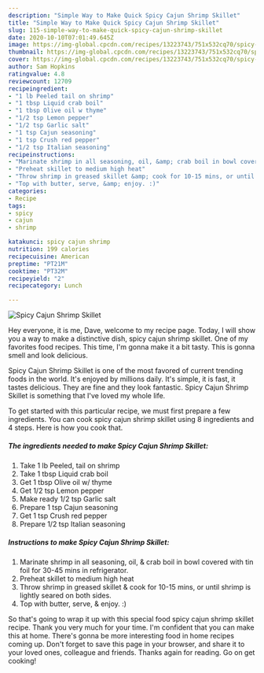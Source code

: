 ```yaml
---
description: "Simple Way to Make Quick Spicy Cajun Shrimp Skillet"
title: "Simple Way to Make Quick Spicy Cajun Shrimp Skillet"
slug: 115-simple-way-to-make-quick-spicy-cajun-shrimp-skillet
date: 2020-10-10T07:01:49.645Z
image: https://img-global.cpcdn.com/recipes/13223743/751x532cq70/spicy-cajun-shrimp-skillet-recipe-main-photo.jpg
thumbnail: https://img-global.cpcdn.com/recipes/13223743/751x532cq70/spicy-cajun-shrimp-skillet-recipe-main-photo.jpg
cover: https://img-global.cpcdn.com/recipes/13223743/751x532cq70/spicy-cajun-shrimp-skillet-recipe-main-photo.jpg
author: Sam Hopkins
ratingvalue: 4.8
reviewcount: 12709
recipeingredient:
- "1 lb Peeled tail on shrimp"
- "1 tbsp Liquid crab boil"
- "1 tbsp Olive oil w thyme"
- "1/2 tsp Lemon pepper"
- "1/2 tsp Garlic salt"
- "1 tsp Cajun seasoning"
- "1 tsp Crush red pepper"
- "1/2 tsp Italian seasoning"
recipeinstructions:
- "Marinate shrimp in all seasoning, oil, &amp; crab boil in bowl covered with tin foil for 30-45 mins in refrigerator."
- "Preheat skillet to medium high heat"
- "Throw shrimp in greased skillet &amp; cook for 10-15 mins, or until shrimp is lightly seared on both sides."
- "Top with butter, serve, &amp; enjoy. :)"
categories:
- Recipe
tags:
- spicy
- cajun
- shrimp

katakunci: spicy cajun shrimp 
nutrition: 199 calories
recipecuisine: American
preptime: "PT21M"
cooktime: "PT32M"
recipeyield: "2"
recipecategory: Lunch

---
```



![Spicy Cajun Shrimp Skillet](https://img-global.cpcdn.com/recipes/13223743/751x532cq70/spicy-cajun-shrimp-skillet-recipe-main-photo.jpg)

Hey everyone, it is me, Dave, welcome to my recipe page. Today, I will show you a way to make a distinctive dish, spicy cajun shrimp skillet. One of my favorites food recipes. This time, I'm gonna make it a bit tasty. This is gonna smell and look delicious.

Spicy Cajun Shrimp Skillet is one of the most favored of current trending foods in the world. It's enjoyed by millions daily. It's simple, it is fast, it tastes delicious. They are fine and they look fantastic. Spicy Cajun Shrimp Skillet is something that I've loved my whole life.




To get started with this particular recipe, we must first prepare a few ingredients. You can cook spicy cajun shrimp skillet using 8 ingredients and 4 steps. Here is how you cook that.

<!--inarticleads1-->

##### The ingredients needed to make Spicy Cajun Shrimp Skillet:

1. Take 1 lb Peeled, tail on shrimp
1. Take 1 tbsp Liquid crab boil
1. Get 1 tbsp Olive oil w/ thyme
1. Get 1/2 tsp Lemon pepper
1. Make ready 1/2 tsp Garlic salt
1. Prepare 1 tsp Cajun seasoning
1. Get 1 tsp Crush red pepper
1. Prepare 1/2 tsp Italian seasoning




<!--inarticleads2-->

##### Instructions to make Spicy Cajun Shrimp Skillet:

1. Marinate shrimp in all seasoning, oil, &amp; crab boil in bowl covered with tin foil for 30-45 mins in refrigerator.
1. Preheat skillet to medium high heat
1. Throw shrimp in greased skillet &amp; cook for 10-15 mins, or until shrimp is lightly seared on both sides.
1. Top with butter, serve, &amp; enjoy. :)




So that's going to wrap it up with this special food spicy cajun shrimp skillet recipe. Thank you very much for your time. I'm confident that you can make this at home. There's gonna be more interesting food in home recipes coming up. Don't forget to save this page in your browser, and share it to your loved ones, colleague and friends. Thanks again for reading. Go on get cooking!
